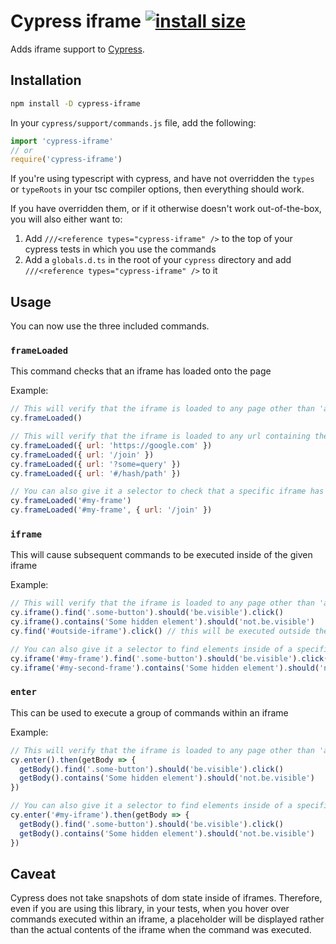 # Cypress iframe [![install size](https://packagephobia.now.sh/badge?p=cypress-iframe)](https://packagephobia.now.sh/result?p=cypress-iframe)
Adds iframe support to [Cypress](https://www.cypress.io/).

## Installation
```bash
npm install -D cypress-iframe
```

In your `cypress/support/commands.js` file, add the following:
```js
import 'cypress-iframe'
// or
require('cypress-iframe')
```

If you're using typescript with cypress, and have not overridden the `types` or `typeRoots` in your tsc compiler options, then everything should work.

If you have overridden them, or if it otherwise doesn't work out-of-the-box, you will also either want to:
1. Add `///<reference types="cypress-iframe" />` to the top of your cypress tests in which you use the commands
1. Add a `globals.d.ts` in the root of your `cypress` directory and add `///<reference types="cypress-iframe" />` to it

## Usage
You can now use the three included commands.

### `frameLoaded`
This command checks that an iframe has loaded onto the page

Example:
```js
// This will verify that the iframe is loaded to any page other than 'about:blank'
cy.frameLoaded()

// This will verify that the iframe is loaded to any url containing the given path part
cy.frameLoaded({ url: 'https://google.com' })
cy.frameLoaded({ url: '/join' })
cy.frameLoaded({ url: '?some=query' })
cy.frameLoaded({ url: '#/hash/path' })

// You can also give it a selector to check that a specific iframe has loaded
cy.frameLoaded('#my-frame')
cy.frameLoaded('#my-frame', { url: '/join' })
```

### `iframe`
This will cause subsequent commands to be executed inside of the given iframe

Example:
```js
// This will verify that the iframe is loaded to any page other than 'about:blank'
cy.iframe().find('.some-button').should('be.visible').click()
cy.iframe().contains('Some hidden element').should('not.be.visible')
cy.find('#outside-iframe').click() // this will be executed outside the iframe

// You can also give it a selector to find elements inside of a specific iframe
cy.iframe('#my-frame').find('.some-button').should('be.visible').click()
cy.iframe('#my-second-frame').contains('Some hidden element').should('not.be.visible')
```

### `enter`
This can be used to execute a group of commands within an iframe

Example:
```js
// This will verify that the iframe is loaded to any page other than 'about:blank'
cy.enter().then(getBody => {
  getBody().find('.some-button').should('be.visible').click()
  getBody().contains('Some hidden element').should('not.be.visible')
})

// You can also give it a selector to find elements inside of a specific iframe
cy.enter('#my-iframe').then(getBody => {
  getBody().find('.some-button').should('be.visible').click()
  getBody().contains('Some hidden element').should('not.be.visible')
})
```

## Caveat
Cypress does not take snapshots of dom state inside of iframes.  Therefore, even if you are using this library, in your tests, when you hover over commands executed within an iframe, a placeholder will be displayed rather than the actual contents of the iframe when the command was executed.
